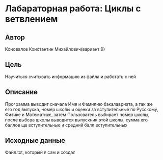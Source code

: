# Лабараторная работа: Циклы с ветвлением 
## Автор
Коновалов Константин Михайлович(вариант 9)
## Цель
Научиться считывать информацию из файла и работать с ней

## Описание
Программа выводит сначала Имя и Фамилию бакалавриата, а так же его год выпуска, номер школы и оценки за вступительные по Русскому, Физике и Математике, затем Пользователь выбирает номер школы, после выбора школы выводится выпускник этой школы, сумма его баллов ща вступительные и средний балл вступительных

## Исходные данные
Файл.txt, который я сам и создал
